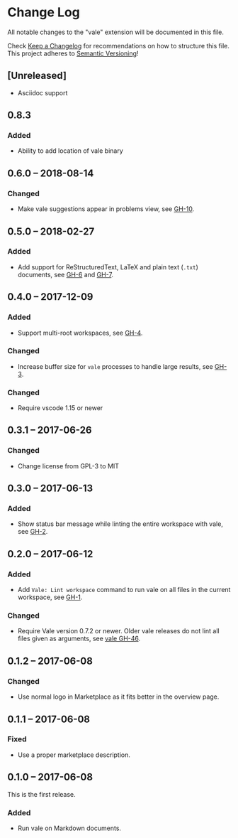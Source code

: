 # Change Log

All notable changes to the "vale" extension will be documented in this file.

Check [Keep a Changelog](http://keepachangelog.com/) for recommendations on how
to structure this file.  This project adheres to [Semantic
Versioning](http://semver.org/)!

## [Unreleased]

-   Asciidoc support

## 0.8.3

### Added

-   Ability to add location of vale binary

## 0.6.0 – 2018-08-14

### Changed

-   Make vale suggestions appear in problems view, see [GH-10][].

[gh-10]: https://github.com/lunaryorn/vscode-vale/pull/10

## 0.5.0 – 2018-02-27

### Added

-   Add support for ReStructuredText, LaTeX and plain text (`.txt`) documents, see
    [GH-6][] and [GH-7][].

[gh-6]: https://github.com/lunaryorn/vscode-vale/issues/6

[gh-7]: https://github.com/lunaryorn/vscode-vale/pull/7

## 0.4.0 – 2017-12-09

### Added

-   Support multi-root workspaces, see [GH-4][].

[gh-4]: https://github.com/lunaryorn/vscode-vale/issues/4

### Changed

-   Increase buffer size for `vale` processes to handle large results, see
    [GH-3][].

[gh-3]: https://github.com/lunaryorn/vscode-vale/issues/3

### Changed

-   Require vscode 1.15 or newer

## 0.3.1 – 2017-06-26

### Changed

-   Change license from GPL-3 to MIT

## 0.3.0 – 2017-06-13

### Added

-   Show status bar message while linting the entire workspace with vale, see
    [GH-2].

[gh-2]: https://github.com/lunaryorn/vscode-vale/issues/2

## 0.2.0 – 2017-06-12

### Added

-   Add `Vale: Lint workspace` command to run vale on all files in the current
    workspace, see [GH-1][].

[gh-1]: https://github.com/lunaryorn/vscode-vale/issues/1.

### Changed

-   Require Vale version 0.7.2 or newer.  Older vale releases do not lint all
    files given as arguments, see [vale GH-46][].

[vale gh-46]: https://github.com/ValeLint/vale/issues/46

## 0.1.2 – 2017-06-08

### Changed

-   Use normal logo in Marketplace as it fits better in the overview page.

## 0.1.1 – 2017-06-08

### Fixed

-   Use a proper marketplace description.

## 0.1.0 – 2017-06-08

This is the first release.

### Added

-   Run vale on Markdown documents.
